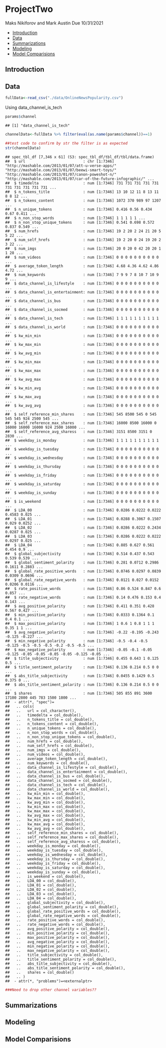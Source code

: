 ProjectTwo
================
Maks Nikiforov and Mark Austin
Due 10/31/2021

-   [Introduction](#introduction)
-   [Data](#data)
-   [Summarizations](#summarizations)
-   [Modeling](#modeling)
-   [Model Comparisions](#model-comparisions)

## Introduction

## Data

``` r
fullData<-read_csv("./data/OnlineNewsPopularity.csv")
```

Using data\_channel\_is\_tech

``` r
params$channel
```

    ## [1] "data_channel_is_tech"

``` r
channelData<-fullData %>% filter(eval(as.name(params$channel))==1) 

##test code to confirm by str the filter is as expected
str(channelData)
```

    ## spec_tbl_df [7,346 x 61] (S3: spec_tbl_df/tbl_df/tbl/data.frame)
    ##  $ url                          : chr [1:7346] "http://mashable.com/2013/01/07/att-u-verse-apps/" "http://mashable.com/2013/01/07/beewi-smart-toys/" "http://mashable.com/2013/01/07/canon-poweshot-n/" "http://mashable.com/2013/01/07/car-of-the-future-infographic/" ...
    ##  $ timedelta                    : num [1:7346] 731 731 731 731 731 731 731 731 731 731 ...
    ##  $ n_tokens_title               : num [1:7346] 13 10 12 11 8 13 11 8 8 12 ...
    ##  $ n_tokens_content             : num [1:7346] 1072 370 989 97 1207 ...
    ##  $ n_unique_tokens              : num [1:7346] 0.416 0.56 0.434 0.67 0.411 ...
    ##  $ n_non_stop_words             : num [1:7346] 1 1 1 1 1 ...
    ##  $ n_non_stop_unique_tokens     : num [1:7346] 0.541 0.698 0.572 0.837 0.549 ...
    ##  $ num_hrefs                    : num [1:7346] 19 2 20 2 24 21 20 5 5 22 ...
    ##  $ num_self_hrefs               : num [1:7346] 19 2 20 0 24 19 20 2 3 22 ...
    ##  $ num_imgs                     : num [1:7346] 20 0 20 0 42 20 20 1 1 28 ...
    ##  $ num_videos                   : num [1:7346] 0 0 0 0 0 0 0 0 0 0 ...
    ##  $ average_token_length         : num [1:7346] 4.68 4.36 4.62 4.86 4.72 ...
    ##  $ num_keywords                 : num [1:7346] 7 9 9 7 8 10 7 10 9 9 ...
    ##  $ data_channel_is_lifestyle    : num [1:7346] 0 0 0 0 0 0 0 0 0 0 ...
    ##  $ data_channel_is_entertainment: num [1:7346] 0 0 0 0 0 0 0 0 0 0 ...
    ##  $ data_channel_is_bus          : num [1:7346] 0 0 0 0 0 0 0 0 0 0 ...
    ##  $ data_channel_is_socmed       : num [1:7346] 0 0 0 0 0 0 0 0 0 0 ...
    ##  $ data_channel_is_tech         : num [1:7346] 1 1 1 1 1 1 1 1 1 1 ...
    ##  $ data_channel_is_world        : num [1:7346] 0 0 0 0 0 0 0 0 0 0 ...
    ##  $ kw_min_min                   : num [1:7346] 0 0 0 0 0 0 0 0 0 0 ...
    ##  $ kw_max_min                   : num [1:7346] 0 0 0 0 0 0 0 0 0 0 ...
    ##  $ kw_avg_min                   : num [1:7346] 0 0 0 0 0 0 0 0 0 0 ...
    ##  $ kw_min_max                   : num [1:7346] 0 0 0 0 0 0 0 0 0 0 ...
    ##  $ kw_max_max                   : num [1:7346] 0 0 0 0 0 0 0 0 0 0 ...
    ##  $ kw_avg_max                   : num [1:7346] 0 0 0 0 0 0 0 0 0 0 ...
    ##  $ kw_min_avg                   : num [1:7346] 0 0 0 0 0 0 0 0 0 0 ...
    ##  $ kw_max_avg                   : num [1:7346] 0 0 0 0 0 0 0 0 0 0 ...
    ##  $ kw_avg_avg                   : num [1:7346] 0 0 0 0 0 0 0 0 0 0 ...
    ##  $ self_reference_min_shares    : num [1:7346] 545 8500 545 0 545 545 545 924 2500 545 ...
    ##  $ self_reference_max_shares    : num [1:7346] 16000 8500 16000 0 16000 16000 16000 924 2500 16000 ...
    ##  $ self_reference_avg_sharess   : num [1:7346] 3151 8500 3151 0 2830 ...
    ##  $ weekday_is_monday            : num [1:7346] 1 1 1 1 1 1 1 1 1 1 ...
    ##  $ weekday_is_tuesday           : num [1:7346] 0 0 0 0 0 0 0 0 0 0 ...
    ##  $ weekday_is_wednesday         : num [1:7346] 0 0 0 0 0 0 0 0 0 0 ...
    ##  $ weekday_is_thursday          : num [1:7346] 0 0 0 0 0 0 0 0 0 0 ...
    ##  $ weekday_is_friday            : num [1:7346] 0 0 0 0 0 0 0 0 0 0 ...
    ##  $ weekday_is_saturday          : num [1:7346] 0 0 0 0 0 0 0 0 0 0 ...
    ##  $ weekday_is_sunday            : num [1:7346] 0 0 0 0 0 0 0 0 0 0 ...
    ##  $ is_weekend                   : num [1:7346] 0 0 0 0 0 0 0 0 0 0 ...
    ##  $ LDA_00                       : num [1:7346] 0.0286 0.0222 0.0222 0.4583 0.025 ...
    ##  $ LDA_01                       : num [1:7346] 0.0288 0.3067 0.1507 0.029 0.0252 ...
    ##  $ LDA_02                       : num [1:7346] 0.0286 0.0222 0.2434 0.0287 0.025 ...
    ##  $ LDA_03                       : num [1:7346] 0.0286 0.0222 0.0222 0.0297 0.025 ...
    ##  $ LDA_04                       : num [1:7346] 0.885 0.627 0.561 0.454 0.9 ...
    ##  $ global_subjectivity          : num [1:7346] 0.514 0.437 0.543 0.539 0.539 ...
    ##  $ global_sentiment_polarity    : num [1:7346] 0.281 0.0712 0.2986 0.1611 0.2883 ...
    ##  $ global_rate_positive_words   : num [1:7346] 0.0746 0.0297 0.0839 0.0309 0.0696 ...
    ##  $ global_rate_negative_words   : num [1:7346] 0.0121 0.027 0.0152 0.0206 0.0116 ...
    ##  $ rate_positive_words          : num [1:7346] 0.86 0.524 0.847 0.6 0.857 ...
    ##  $ rate_negative_words          : num [1:7346] 0.14 0.476 0.153 0.4 0.143 ...
    ##  $ avg_positive_polarity        : num [1:7346] 0.411 0.351 0.428 0.567 0.427 ...
    ##  $ min_positive_polarity        : num [1:7346] 0.0333 0.1364 0.1 0.4 0.1 ...
    ##  $ max_positive_polarity        : num [1:7346] 1 0.6 1 0.8 1 1 1 0.35 1 1 ...
    ##  $ avg_negative_polarity        : num [1:7346] -0.22 -0.195 -0.243 -0.125 -0.227 ...
    ##  $ min_negative_polarity        : num [1:7346] -0.5 -0.4 -0.5 -0.125 -0.5 -0.5 -0.5 -0.2 -0.5 -0.5 ...
    ##  $ max_negative_polarity        : num [1:7346] -0.05 -0.1 -0.05 -0.125 -0.05 -0.05 -0.05 -0.05 -0.125 -0.05 ...
    ##  $ title_subjectivity           : num [1:7346] 0.455 0.643 1 0.125 0.5 ...
    ##  $ title_sentiment_polarity     : num [1:7346] 0.136 0.214 0.5 0 0 ...
    ##  $ abs_title_subjectivity       : num [1:7346] 0.0455 0.1429 0.5 0.375 0 ...
    ##  $ abs_title_sentiment_polarity : num [1:7346] 0.136 0.214 0.5 0 0 ...
    ##  $ shares                       : num [1:7346] 505 855 891 3600 17100 2800 445 783 1500 1800 ...
    ##  - attr(*, "spec")=
    ##   .. cols(
    ##   ..   url = col_character(),
    ##   ..   timedelta = col_double(),
    ##   ..   n_tokens_title = col_double(),
    ##   ..   n_tokens_content = col_double(),
    ##   ..   n_unique_tokens = col_double(),
    ##   ..   n_non_stop_words = col_double(),
    ##   ..   n_non_stop_unique_tokens = col_double(),
    ##   ..   num_hrefs = col_double(),
    ##   ..   num_self_hrefs = col_double(),
    ##   ..   num_imgs = col_double(),
    ##   ..   num_videos = col_double(),
    ##   ..   average_token_length = col_double(),
    ##   ..   num_keywords = col_double(),
    ##   ..   data_channel_is_lifestyle = col_double(),
    ##   ..   data_channel_is_entertainment = col_double(),
    ##   ..   data_channel_is_bus = col_double(),
    ##   ..   data_channel_is_socmed = col_double(),
    ##   ..   data_channel_is_tech = col_double(),
    ##   ..   data_channel_is_world = col_double(),
    ##   ..   kw_min_min = col_double(),
    ##   ..   kw_max_min = col_double(),
    ##   ..   kw_avg_min = col_double(),
    ##   ..   kw_min_max = col_double(),
    ##   ..   kw_max_max = col_double(),
    ##   ..   kw_avg_max = col_double(),
    ##   ..   kw_min_avg = col_double(),
    ##   ..   kw_max_avg = col_double(),
    ##   ..   kw_avg_avg = col_double(),
    ##   ..   self_reference_min_shares = col_double(),
    ##   ..   self_reference_max_shares = col_double(),
    ##   ..   self_reference_avg_sharess = col_double(),
    ##   ..   weekday_is_monday = col_double(),
    ##   ..   weekday_is_tuesday = col_double(),
    ##   ..   weekday_is_wednesday = col_double(),
    ##   ..   weekday_is_thursday = col_double(),
    ##   ..   weekday_is_friday = col_double(),
    ##   ..   weekday_is_saturday = col_double(),
    ##   ..   weekday_is_sunday = col_double(),
    ##   ..   is_weekend = col_double(),
    ##   ..   LDA_00 = col_double(),
    ##   ..   LDA_01 = col_double(),
    ##   ..   LDA_02 = col_double(),
    ##   ..   LDA_03 = col_double(),
    ##   ..   LDA_04 = col_double(),
    ##   ..   global_subjectivity = col_double(),
    ##   ..   global_sentiment_polarity = col_double(),
    ##   ..   global_rate_positive_words = col_double(),
    ##   ..   global_rate_negative_words = col_double(),
    ##   ..   rate_positive_words = col_double(),
    ##   ..   rate_negative_words = col_double(),
    ##   ..   avg_positive_polarity = col_double(),
    ##   ..   min_positive_polarity = col_double(),
    ##   ..   max_positive_polarity = col_double(),
    ##   ..   avg_negative_polarity = col_double(),
    ##   ..   min_negative_polarity = col_double(),
    ##   ..   max_negative_polarity = col_double(),
    ##   ..   title_subjectivity = col_double(),
    ##   ..   title_sentiment_polarity = col_double(),
    ##   ..   abs_title_subjectivity = col_double(),
    ##   ..   abs_title_sentiment_polarity = col_double(),
    ##   ..   shares = col_double()
    ##   .. )
    ##  - attr(*, "problems")=<externalptr>

``` r
###Need to drop other channel variables??
```

## Summarizations

## Modeling

## Model Comparisions
